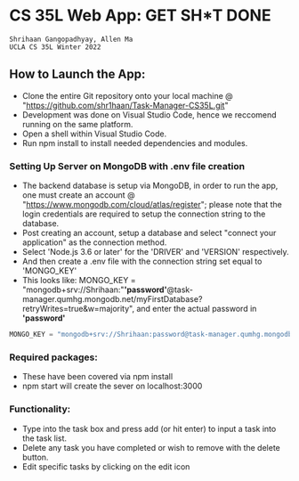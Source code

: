 # CS 35L Web App: GET SH*T DONE

    Shrihaan Gangopadhyay, Allen Ma
    UCLA CS 35L Winter 2022

## How to Launch the App:

- Clone the entire Git repository onto your local machine @ "https://github.com/shr1haan/Task-Manager-CS35L.git"
- Development was done on Visual Studio Code, hence we reccomend running on the same platform.
- Open a shell within Visual Studio Code.
- Run npm install to install needed dependencies and modules.

### Setting Up Server on MongoDB with .env file creation
- The backend database is setup via MongoDB, in order to run the app, one must create an account @ "https://www.mongodb.com/cloud/atlas/register"; please note that the login credentials are required to setup the connection string to the database.
- Post creating an account, setup a database and select "connect your application" as the connection method.
- Select 'Node.js 3.6 or later' for the 'DRIVER' and 'VERSION' respectively.
- And then create a .env file with the connection string set equal to 'MONGO_KEY'
- This looks like: MONGO_KEY = "mongodb+srv://Shrihaan:"**'password'**@task-manager.qumhg.mongodb.net/myFirstDatabase?retryWrites=true&w=majority", and enter the actual password in **'password'**

```javascript
MONGO_KEY = "mongodb+srv://Shrihaan:password@task-manager.qumhg.mongodb.net/myFirstDatabase?retryWrites=true&w=majority"
```

### Required packages:

- These have been covered via npm install
- npm start will create the sever on localhost:3000

### Functionality:

- Type into the task box and press add (or hit enter) to input a task into the task list.
- Delete any task you have completed or wish to remove with the delete button.
- Edit specific tasks by clicking on the edit icon
